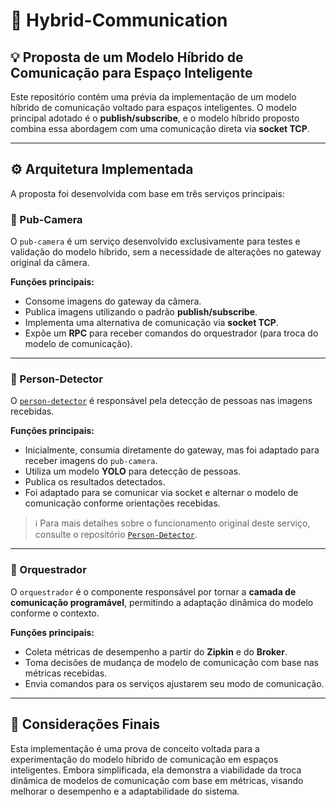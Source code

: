 # 📡 Hybrid-Communication

## 💡 Proposta de um Modelo Híbrido de Comunicação para Espaço Inteligente

Este repositório contém uma prévia da implementação de um modelo híbrido de comunicação voltado para espaços inteligentes. O modelo principal adotado é o **publish/subscribe**, e o modelo híbrido proposto combina essa abordagem com uma comunicação direta via **socket TCP**.

---

## ⚙️ Arquitetura Implementada

A proposta foi desenvolvida com base em três serviços principais:

### 🎥 Pub-Camera

O `pub-camera` é um serviço desenvolvido exclusivamente para testes e validação do modelo híbrido, sem a necessidade de alterações no gateway original da câmera.

**Funções principais:**
- Consome imagens do gateway da câmera.
- Publica imagens utilizando o padrão **publish/subscribe**.
- Implementa uma alternativa de comunicação via **socket TCP**.
- Expõe um **RPC** para receber comandos do orquestrador (para troca do modelo de comunicação).

---

### 🧍 Person-Detector

O [`person-detector`](https://github.com/giovanapr/hybrid-communication/tree/main/is-person-detector) é responsável pela detecção de pessoas nas imagens recebidas.

**Funções principais:**
- Inicialmente, consumia diretamente do gateway, mas foi adaptado para receber imagens do `pub-camera`.
- Utiliza um modelo **YOLO** para detecção de pessoas.
- Publica os resultados detectados.
- Foi adaptado para se comunicar via socket e alternar o modelo de comunicação conforme orientações recebidas.

> ℹ️ Para mais detalhes sobre o funcionamento original deste serviço, consulte o repositório [`Person-Detector`](https://github.com/JoabFelippx/is-person-detector).

---

### 🧠 Orquestrador

O `orquestrador` é o componente responsável por tornar a **camada de comunicação programável**, permitindo a adaptação dinâmica do modelo conforme o contexto.

**Funções principais:**
- Coleta métricas de desempenho a partir do **Zipkin** e do **Broker**.
- Toma decisões de mudança de modelo de comunicação com base nas métricas recebidas.
- Envia comandos para os serviços ajustarem seu modo de comunicação.

---

## 🚀 Considerações Finais

Esta implementação é uma prova de conceito voltada para a experimentação do modelo híbrido de comunicação em espaços inteligentes. Embora simplificada, ela demonstra a viabilidade da troca dinâmica de modelos de comunicação com base em métricas, visando melhorar o desempenho e a adaptabilidade do sistema.

